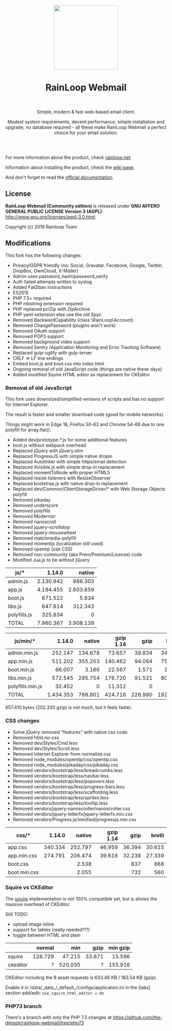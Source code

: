 <div align="center">
  <a href="https://github.com/RainLoop/rainloop-webmail">
    <img width="200" heigth="200" src="https://www.rainloop.net/static/img/logo-256x256-tiny.png">
  </a>
  <br>
  <h1>RainLoop Webmail</h1>
  <br>
  <p>
    Simple, modern &amp; fast web-based email client.
  </p>
  <p>
    Modest system requirements, decent performance, simple installation and upgrade, no database required
    - all these make RainLoop Webmail a perfect choice for your email solution.
  </p>
  <h2></h2>
  <br>
</div>

For more information about the product, check [rainloop.net](https://www.rainloop.net/).

Information about installing the product, check the [wiki page](https://github.com/the-djmaze/rainloop-webmail/wiki/Installation-instructions).

And don't forget to read the [official documentation](https://www.rainloop.net/docs/).

## License

**RainLoop Webmail (Community edition)** is released under
**GNU AFFERO GENERAL PUBLIC LICENSE Version 3 (AGPL)**.
http://www.gnu.org/licenses/agpl-3.0.html

Copyright (c) 2019 Rainloop Team

## Modifications

This fork has the following changes:

* Privacy/GDPR friendly (no: Social, Gravatar, Facebook, Google, Twitter, DropBox, OwnCloud, X-Mailer)
* Admin uses password_hash/password_verify
* Auth failed attempts written to syslog
* Added Fail2ban instructions
* ES2015
* PHP 7.3+ required
* PHP mbstring extension required
* PHP replaced pclZip with ZipArchive
* PHP yaml extension else use the old Spyc
* Removed BackwardCapability (class \RainLoop\Account)
* Removed ChangePassword (plugins won't work)
* Removed OAuth support
* Removed POP3 support
* Removed background video support
* Removed Sentry (Application Monitoring and Error Tracking Software)
* Replaced gulp-uglify with gulp-terser
* CRLF => LF line endings
* Embed boot.js and boot.css into index.html
* Ongoing removal of old JavaScript code (things are native these days)
* Added modified Squire HTML editor as replacement for CKEditor

### Removal of old JavaScript

This fork uses downsized/simplified versions of scripts and has no support for Internet Explorer.

The result is faster and smaller download code (good for mobile networks).

Things might work in Edge 18, Firefox 50-62 and Chrome 54-68 due to one polyfill for array.flat().

* Added dev/prototype-*.js for some additional features
* boot.js without webpack overhead
* Replaced jQuery with jQuery.slim
* Replaced ProgressJS with simple native dropin
* Replaced Autolinker with simple https/email detection
* Replaced ifvisible.js with simple drop-in replacement
* Replaced momentToNode with proper HTML5 <time>
* Replaced resize listeners with ResizeObserver
* Replaced bootstrap.js with native drop-in replacement
* Replaced dev/Common/ClientStorageDriver/* with Web Storage Objects polyfill
* Removed pikaday
* Removed underscore
* Removed polyfills
* Removed Modernizr
* Removed nanoscroll
* Removed jquery-scrollstop
* Removed jquery-mousewheel
* Removed matchmedia-polyfill
* Removed momentjs (localization still used)
* Removed opentip (use CSS)
* Removed non-community (aka Prem/Premium/License) code
* Modified Jua.js to be without jQuery

|js/*       	|1.14.0 	|native 	|
|-----------	|--------:	|--------:	|
|admin.js    	|2.130.942	|  986.303	|
|app.js      	|4.184.455	|2.603.659	|
|boot.js     	|  671.522	|    5.834	|
|libs.js     	|  647.614	|  312.343	|
|polyfills.js	|  325.834	|        0	|
|TOTAL      	|7.960.367	|3.908.139	|

|js/min/*       	|1.14.0   	|native   	|gzip 1.14	|gzip   	|brotli   	|
|---------------	|--------:	|--------:	|--------:	|--------:	|--------:	|
|admin.min.js    	|  252.147	|  134.678	| 73.657	| 39.834	| 34.181	|
|app.min.js      	|  511.202	|  355.203	|140.462	| 94.064	| 75.648	|
|boot.min.js     	|   66.007	|    3.166	| 22.567	|  1.571	|  1.345	|
|libs.min.js     	|  572.545	|  295.754	|176.720	| 91.521	| 80.871	|
|polyfills.min.js	|   32.452	|        0	| 11.312	|      0	|      0	|
|TOTAL          	|1.434.353	|  788.801	|424.718	|226.990	|192.045	|

657.410 bytes (202.330 gzip) is not much, but it feels faster.

### CSS changes

* Solve jQuery removed "features" with native css code.
* Removed html.no-css
* Removed dev/Styles/Cmd.less
* Removed dev/Styles/Scroll.less
* Removed Internet Explorer from normalize.css
* Removed node_modules/opentip/css/opentip.css
* Removed node_modules/pikaday/css/pikaday.css
* Removed vendors/bootstrap/less/breadcrumbs.less
* Removed vendors/bootstrap/less/navbar.less
* Removed vendors/bootstrap/less/popovers.less
* Removed vendors/bootstrap/less/progress-bars.less
* Removed vendors/bootstrap/less/scaffolding.less
* Removed vendors/bootstrap/less/sprites.less
* Removed vendors/bootstrap/less/tooltip.less
* Removed vendors/jquery-nanoscroller/nanoscroller.css
* Removed vendors/jquery-letterfx/jquery-letterfx.min.css
* Removed vendors/Progress.js/minified/progressjs.min.css


|css/*       	|1.14.0   	|native   	|gzip 1.14	|gzip   	|brotli   	|
|--------------	|-------:	|-------:	|------:	|------:	|------:	|
|app.css    	| 340.334	| 252.797	| 46,959	| 36.394	| 30.615	|
|app.min.css	| 274.791	| 206.474	| 39.618	| 32.238	| 27.339	|
|boot.css    	|       	|   2.538	|       	|    837	|    668	|
|boot.min.css	|       	|   2.055	|       	|    732	|    560	|


### Squire vs CKEditor
The [squire](https://github.com/neilj/Squire) implementation is not 100% compatible yet, but is shows the massive overhead of CKEditor.

Still TODO:

* upload image inline
* support for tables (really needed?!?)
* toggle between HTML and plain

|       	| normal	| min    	| gzip  	| min gzip	|
|--------	|-------:	|-------:	|------:	|--------:	|
|squire  	| 128.729	|  47.215	| 33.671	|   15.596	|
|ckeditor	|       ?	| 520.035	|      ?	|  155.916	|

CKEditor including the 8 asset requests is 633.46 KB / 183.54 KB (gzip).

Enable it in /data/\_data\_/\_default\_/configs/application.ini in the [labs] section add/edit: `use_squire_html_editor = On`

### PHP73 branch

There's a branch with only the PHP 7.3 changes at
https://github.com/the-djmaze/rainloop-webmail/tree/php73
